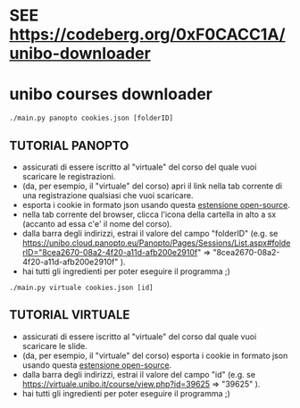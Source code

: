 SEE https://codeberg.org/0xF0CACC1A/unibo-downloader
============================
unibo courses downloader
============================

`./main.py panopto cookies.json [folderID]`

TUTORIAL PANOPTO
-----
*   assicurati di essere iscritto al "virtuale" del corso del quale vuoi scaricare le registrazioni.
*   (da, per esempio, il "virtuale" del corso) apri il link nella tab corrente di una registrazione qualsiasi che vuoi scaricare.
*   esporta i cookie in formato json usando questa [estensione open-source](https://github.com/kairi003/Get-cookies.txt-Locally).
*   nella tab corrente del browser, clicca l'icona della cartella in alto a sx (accanto ad essa c'e' il nome del corso).
*   dalla barra degli indirizzi, estrai il valore del campo "folderID" (e.g. se https://unibo.cloud.panopto.eu/Panopto/Pages/Sessions/List.aspx#folderID="8cea2670-08a2-4f20-a11d-afb200e2910f" => "8cea2670-08a2-4f20-a11d-afb200e2910f" ).
*   hai tutti gli ingredienti per poter eseguire il programma ;)
 
`./main.py virtuale cookies.json [id]`

TUTORIAL VIRTUALE
-----
*   assicurati di essere iscritto al "virtuale" del corso dal quale vuoi scaricare le slide.
*   (da, per esempio, il "virtuale" del corso) esporta i cookie in formato json usando questa [estensione open-source](https://github.com/kairi003/Get-cookies.txt-Locally).
*   dalla barra degli indirizzi, estrai il valore del campo "id" (e.g. se https://virtuale.unibo.it/course/view.php?id=39625 => "39625" ).
*   hai tutti gli ingredienti per poter eseguire il programma ;)
